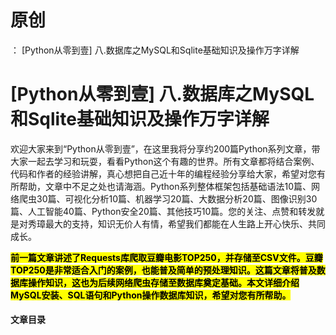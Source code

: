 # 原创
：  [Python从零到壹] 八.数据库之MySQL和Sqlite基础知识及操作万字详解

# [Python从零到壹] 八.数据库之MySQL和Sqlite基础知识及操作万字详解

欢迎大家来到“Python从零到壹”，在这里我将分享约200篇Python系列文章，带大家一起去学习和玩耍，看看Python这个有趣的世界。所有文章都将结合案例、代码和作者的经验讲解，真心想把自己近十年的编程经验分享给大家，希望对您有所帮助，文章中不足之处也请海涵。Python系列整体框架包括基础语法10篇、网络爬虫30篇、可视化分析10篇、机器学习20篇、大数据分析20篇、图像识别30篇、人工智能40篇、Python安全20篇、其他技巧10篇。您的关注、点赞和转发就是对秀璋最大的支持，知识无价人有情，希望我们都能在人生路上开心快乐、共同成长。

<mark>**前一篇文章讲述了Requests库爬取豆瓣电影TOP250，并存储至CSV文件。豆瓣TOP250是非常适合入门的案例，也能普及简单的预处理知识。这篇文章将普及数据库操作知识，这也为后续网络爬虫存储至数据库奠定基础。本文详细介绍MySQL安装、SQL语句和Python操作数据库知识，希望对您有所帮助。**</mark>

#### 文章目录
